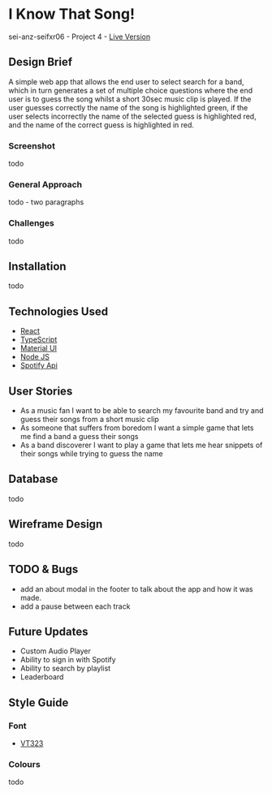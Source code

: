 # I Know That Song!

sei-anz-seifxr06 - Project 4 - [Live Version](tba)

## Design Brief

A simple web app that allows the end user to select search for a band, which in turn generates a set of multiple choice questions where the end user is to guess the song whilst a short 30sec music clip is played. If the user guesses correctly the name of the song is highlighted green, if the user selects incorrectly the name of the selected guess is highlighted red, and the name of the correct guess is highlighted in red.

### Screenshot

todo

### General Approach

todo - two paragraphs

### Challenges

todo

## Installation

todo

## Technologies Used

- [React](https://reactjs.org/)
- [TypeScript](https://www.typescriptlang.org/)
- [Material UI](https://mui.com/)
- [Node JS](https://nodejs.org/en/)
- [Spotify Api](https://developer.spotify.com/)

## User Stories

- As a music fan I want to be able to search my favourite band and try and guess their songs from a short music clip
- As someone that suffers from boredom I want a simple game that lets me find a band a guess their songs
- As a band discoverer I want to play a game that lets me hear snippets of their songs while trying to guess the name

## Database

todo

## Wireframe Design

todo

## TODO & Bugs

- add an about modal in the footer to talk about the app and how it was made.
- add a pause between each track

## Future Updates

- Custom Audio Player
- Ability to sign in with Spotify
- Ability to search by playlist
- Leaderboard

## Style Guide

### Font

- [VT323](https://fonts.google.com/specimen/VT323?preview.text=I%20KNOW%20THAT%20SONG!&preview.text_type=custom)

### Colours

todo

